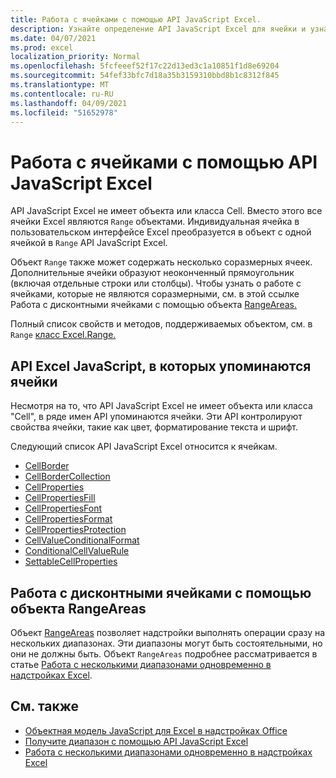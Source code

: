 ```yaml
---
title: Работа с ячейками с помощью API JavaScript Excel.
description: Узнайте определение API JavaScript Excel для ячейки и узнайте, как работать с ячейками.
ms.date: 04/07/2021
ms.prod: excel
localization_priority: Normal
ms.openlocfilehash: 5fcfeeef52f17c22d13ed3c1a10851f1d8e69204
ms.sourcegitcommit: 54fef33bfc7d18a35b3159310bbd8b1c8312f845
ms.translationtype: MT
ms.contentlocale: ru-RU
ms.lasthandoff: 04/09/2021
ms.locfileid: "51652978"
---
```

# <a name="work-with-cells-using-the-excel-javascript-api"></a>Работа с ячейками с помощью API JavaScript Excel

API JavaScript Excel не имеет объекта или класса Cell. Вместо этого все ячейки Excel являются `Range` объектами. Индивидуальная ячейка в пользовательском интерфейсе Excel преобразуется в объект с одной ячейкой в `Range` API JavaScript Excel.

Объект `Range` также может содержать несколько соразмерных ячеек. Дополнительные ячейки образуют неоконченный прямоугольник (включая отдельные строки или столбцы). Чтобы узнать о работе с ячейками, которые не являются соразмерными, см. в этой ссылке Работа с дисконтными ячейками с помощью объекта [RangeAreas.](#work-with-discontiguous-cells-using-the-rangeareas-object)

Полный список свойств и методов, поддерживаемых объектом, см. в `Range` [класс Excel.Range.](/javascript/api/excel/excel.range)

## <a name="excel-javascript-apis-that-mention-cells"></a>API Excel JavaScript, в которых упоминаются ячейки

Несмотря на то, что API JavaScript Excel не имеет объекта или класса "Cell", в ряде имен API упоминаются ячейки. Эти API контролируют свойства ячейки, такие как цвет, форматирование текста и шрифт.

Следующий список API JavaScript Excel относится к ячейкам.

- [CellBorder](/javascript/api/excel/excel.cellborder)
- [CellBorderCollection](/javascript/api/excel/excel.cellbordercollection)
- [CellProperties](/javascript/api/excel/excel.cellproperties)
- [CellPropertiesFill](/javascript/api/excel/excel.cellpropertiesfill)
- [CellPropertiesFont](/javascript/api/excel/excel.cellpropertiesfont)
- [CellPropertiesFormat](/javascript/api/excel/excel.cellpropertiesformat)
- [CellPropertiesProtection](/javascript/api/excel/excel.cellpropertiesprotection)
- [CellValueConditionalFormat](/javascript/api/excel/excel.cellvalueconditionalformat)
- [ConditionalCellValueRule](/javascript/api/excel/excel.conditionalcellvaluerule)
- [SettableCellProperties](/javascript/api/excel/excel.settablecellproperties)

## <a name="work-with-discontiguous-cells-using-the-rangeareas-object"></a>Работа с дисконтными ячейками с помощью объекта RangeAreas

Объект [RangeAreas](/javascript/api/excel/excel.rangeareas) позволяет надстройки выполнять операции сразу на нескольких диапазонах. Эти диапазоны могут быть состоятельными, но они не должны быть. Объект `RangeAreas` подробнее рассматривается в статье [Работа с несколькими диапазонами одновременно в надстройках Excel](excel-add-ins-multiple-ranges.md).

## <a name="see-also"></a>См. также

- [Объектная модель JavaScript для Excel в надстройках Office](excel-add-ins-core-concepts.md)
- [Получите диапазон с помощью API JavaScript Excel](excel-add-ins-ranges-get.md)
- [Работа с несколькими диапазонами одновременно в надстройках Excel](excel-add-ins-multiple-ranges.md)
